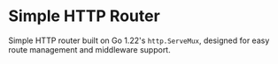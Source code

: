 # Simple HTTP Router

Simple HTTP router built on Go 1.22's `http.ServeMux`, designed for easy route management and middleware support.
